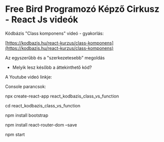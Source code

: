 # Free Bird Programozó Képző Cirkusz - React Js videók


Kódbázis "Class komponens" videó - gyakorlás:

[https://kodbazis.hu/react-kurzus/class-komponens](https://kodbazis.hu/react-kurzus/class-komponens)


Az egyszerűbb és a "szerkezetesebb" megoldás
- Melyik lesz később a áttekinthető kód?

 A Youtube videó linkje:





Console parancsok:

npx create-react-app react_kodbazis_class_vs_function

cd  react_kodbazis_class_vs_function

npm install bootstrap

npm install react-router-dom –save

npm start